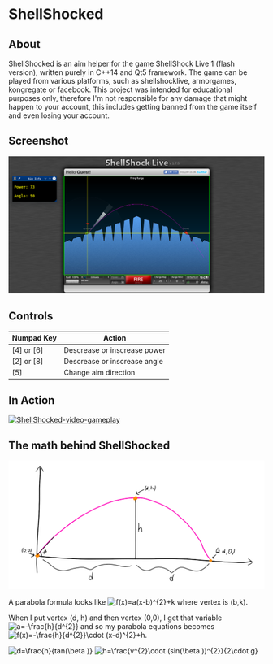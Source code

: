# ShellShocked

## About

ShellShocked is an aim helper for the game ShellShock Live 1 (flash version), written purely in C++14 and Qt5 framework. The game can be played from various platforms, such as shellshocklive, armorgames, kongregate or facebook. This project was intended for educational purposes only, therefore I'm not responsible for any damage that might happen to your account, this includes getting banned from the game itself and even losing your account.

## Screenshot

![ShellShocked-screenshot-01](/img/preview.png)

## Controls

| Numpad Key                     | Action                        |
| ------------------------------ | ----------------------------- |
| [4] or [6]                     | Descrease or inscrease power  |
| [2] or [8]                     | Descrease or inscrease angle  |
| [5]                            | Change aim direction          |

## In Action

[![ShellShocked-video-gameplay](https://i.imgur.com/SXnQS7H.png)](https://www.youtube.com/watch?v=Y8vYkNeAsbE)

## The math behind ShellShocked

![ShellShocked-parabola](/img/parabola_graph.png)

A parabola formula looks like <img src="http://latex.codecogs.com/gif.latex?f(x)=a(x-b)^{2}&plus;k" title="f(x)=a(x-b)^{2}+k" /> where vertex is (b,k).

When I put vertex (d, h) and then vertex (0,0), I get that variable <img src="http://latex.codecogs.com/gif.latex?a=-\frac{h}{d^{2}}" title="a=-\frac{h}{d^{2}}" /> and so my parabola equations becomes
<img src="http://latex.codecogs.com/gif.latex?f(x)=-\frac{h}{d^{2}}\cdot&space;(x-d)^{2}&plus;h" title="f(x)=-\frac{h}{d^{2}}\cdot (x-d)^{2}+h" />.

<img src="http://latex.codecogs.com/gif.latex?d=\frac{h}{tan(\beta&space;)}" title="d=\frac{h}{tan(\beta )}" />

<img src="http://latex.codecogs.com/gif.latex?h=\frac{v^{2}\cdot&space;(sin(\beta&space;))^{2}}{2\cdot&space;g}" title="h=\frac{v^{2}\cdot (sin(\beta ))^{2}}{2\cdot g}" />

